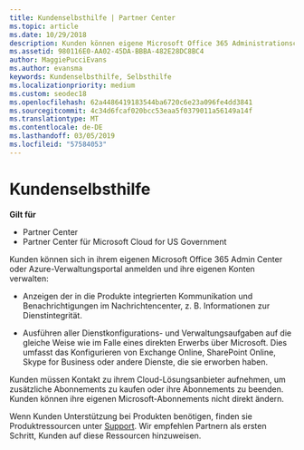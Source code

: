 ```yaml
---
title: Kundenselbsthilfe | Partner Center
ms.topic: article
ms.date: 10/29/2018
description: Kunden können eigene Microsoft Office 365 Administrationscenter oder das Azure-Verwaltungsportal anmelden und ihre eigenen Konten verwalten. Kunden müssen Kontakt zu ihrem Cloud-Lösungsanbieter aufnehmen, um zusätzliche Abonnements zu kaufen oder ihre Abonnements zu beenden.
ms.assetid: 980116E0-AA02-45DA-BBBA-482E28DC8BC4
author: MaggiePucciEvans
ms.author: evansma
keywords: Kundenselbsthilfe, Selbsthilfe
ms.localizationpriority: medium
ms.custom: seodec18
ms.openlocfilehash: 62a4486419183544ba6720c6e23a096fe4dd3841
ms.sourcegitcommit: 4c34d6fcaf020bcc53eaa5f0379011a56149a14f
ms.translationtype: MT
ms.contentlocale: de-DE
ms.lasthandoff: 03/05/2019
ms.locfileid: "57584053"
---
```

# <a name="customer-self-support"></a>Kundenselbsthilfe

**Gilt für**

-  Partner Center
-  Partner Center für Microsoft Cloud for US Government


Kunden können sich in ihrem eigenen Microsoft Office 365 Admin Center oder Azure-Verwaltungsportal anmelden und ihre eigenen Konten verwalten:

-   Anzeigen der in die Produkte integrierten Kommunikation und Benachrichtigungen im Nachrichtencenter, z. B. Informationen zur Dienstintegrität.

-   Ausführen aller Dienstkonfigurations- und Verwaltungsaufgaben auf die gleiche Weise wie im Falle eines direkten Erwerbs über Microsoft. Dies umfasst das Konfigurieren von Exchange Online, SharePoint Online, Skype for Business oder andere Dienste, die sie erworben haben.

Kunden müssen Kontakt zu ihrem Cloud-Lösungsanbieter aufnehmen, um zusätzliche Abonnements zu kaufen oder ihre Abonnements zu beenden. Kunden können ihre eigenen Microsoft-Abonnements nicht direkt ändern.

Wenn Kunden Unterstützung bei Produkten benötigen, finden sie Produktressourcen unter [Support](https://partnercenter.microsoft.com/partner/support). Wir empfehlen Partnern als ersten Schritt, Kunden auf diese Ressourcen hinzuweisen.

 

 



